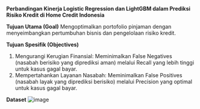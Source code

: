 **Perbandingan Kinerja Logistic Regression dan LightGBM dalam Prediksi Risiko Kredit di Home Credit Indonesia**

**Tujuan Utama (Goal)**
Mengoptimalkan portofolio pinjaman dengan menyeimbangkan pertumbuhan bisnis dan pengelolaan risiko kredit.

**Tujuan Spesifik (Objectives)**
1. Mengurangi Kerugian Finansial: Meminimalkan False Negatives (nasabah berisiko yang diprediksi aman) melalui Recall yang lebih tinggi untuk kasus gagal bayar.
2. Mempertahankan Layanan Nasabah: Meminimalkan False Positives (nasabah layak yang diprediksi berisiko) melalui Precision yang optimal untuk kasus gagal bayar.

**Dataset**
![image](https://github.com/user-attachments/assets/b5249aa6-b046-47e3-ac43-09eed14464e5)
